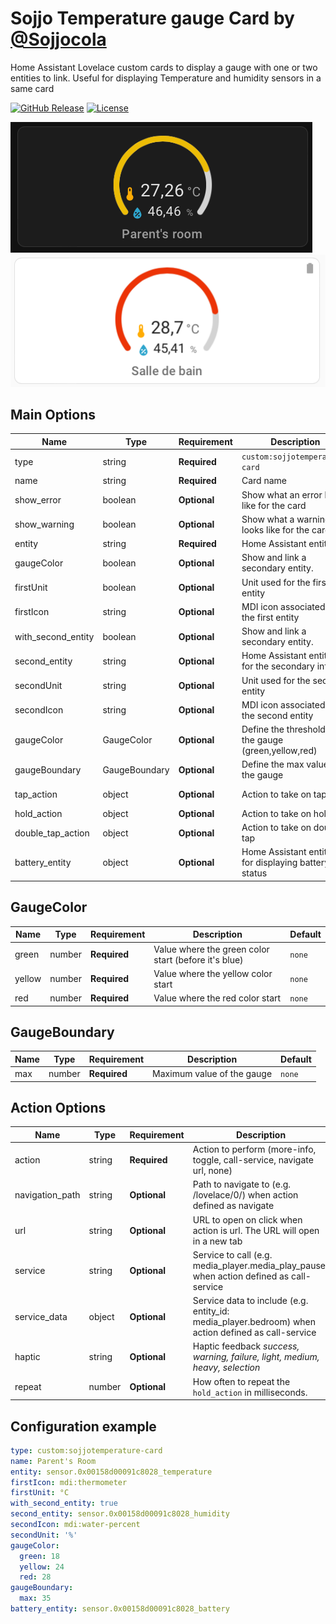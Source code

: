 # Sojjo Temperature gauge Card by [@Sojjocola](https://github.com/Sojjocola)

Home Assistant Lovelace custom cards to display a gauge with one or two entities to link. Useful for displaying Temperature and humidity sensors in a same card

[![GitHub Release][releases-shield]][releases]
[![License][license-shield]](LICENSE.md)


![all](images/sample.png)
![all](images/sample2.png)

## Main Options

| Name              | Type    | Requirement  | Description                                          | Default             |
| ----------------- | ------- | ------------ | ---------------------------------------------------- | ------------------- |
| type              | string  | **Required** | `custom:sojjotemperature-card`                       |                     |
| name              | string  | **Required** | Card name                                            | `none`              |
| show_error        | boolean | **Optional** | Show what an error looks like for the card           | `false`             |
| show_warning      | boolean | **Optional** | Show what a warning looks like for the card          | `false`             |
| entity            | string  | **Required** | Home Assistant entity ID.                            | `none`              |
| gaugeColor        | boolean | **Optional** | Show and link a secondary entity.                    | `none`              |
| firstUnit         | boolean | **Optional** | Unit used for the first entity                       | `°C`                |
| firstIcon         | string  | **Optional** | MDI icon associated to the first entity              | `mdi:thermometer`   |
| with_second_entity| boolean | **Optional** | Show and link a secondary entity.                    | `false`             |
| second_entity     | string  | **Optional** | Home Assistant entity ID for the secondary info.     | `none`              |
| secondUnit        | string  | **Optional** | Unit used for the second entity                      | `%`                 |
| secondIcon        | string  | **Optional** | MDI icon associated to the second entity             | `mdi:water-percent` |
| gaugeColor        | GaugeColor | **Optional** | Define the threshold of the gauge (green,yellow,red) | `none`              |
| gaugeBoundary     | GaugeBoundary | **Optional** | Define the max value of the gauge                    | `40`                |
| tap_action        | object  | **Optional** | Action to take on tap                                | `action: more-info` |
| hold_action       | object  | **Optional** | Action to take on hold                               | `none`              |
| double_tap_action | object  | **Optional** | Action to take on double tap                         | `none`              |
| battery_entity | object  | **Optional** | Home Assistant entity ID for displaying battery status                          | `none`              |

## GaugeColor

| Name              | Type    | Requirement  | Description                                          | Default             |
| ----------------- | ------- | ------------ | ---------------------------------------------------- | ------------------- |
| green             | number  | **Required** | Value where the green color start (before it's blue) |  `none`             |
| yellow            | number  | **Required** | Value where the yellow color start                   | `none`              |
| red               | number  | **Required** | Value where the red color start                      | `none`              |

## GaugeBoundary

| Name              | Type    | Requirement  | Description                                          | Default             |
| ----------------- | ------- | ------------ | ---------------------------------------------------- | ------------------- |
| max               | number  | **Required** | Maximum value of the gauge                           |  `none`             |

## Action Options

| Name            | Type   | Requirement  | Description                                                                                                                            | Default     |
| --------------- | ------ | ------------ | -------------------------------------------------------------------------------------------------------------------------------------- | ----------- |
| action          | string | **Required** | Action to perform (more-info, toggle, call-service, navigate url, none)                                                                | `more-info` |
| navigation_path | string | **Optional** | Path to navigate to (e.g. /lovelace/0/) when action defined as navigate                                                                | `none`      |
| url             | string | **Optional** | URL to open on click when action is url. The URL will open in a new tab                                                                | `none`      |
| service         | string | **Optional** | Service to call (e.g. media_player.media_play_pause) when action defined as call-service                                               | `none`      |
| service_data    | object | **Optional** | Service data to include (e.g. entity_id: media_player.bedroom) when action defined as call-service                                     | `none`      |
| haptic          | string | **Optional** | Haptic feedback _success, warning, failure, light, medium, heavy, selection_ | `none`      |
| repeat          | number | **Optional** | How often to repeat the `hold_action` in milliseconds.                                                                                 | `none`       |


## Configuration example

```yaml
type: custom:sojjotemperature-card
name: Parent's Room
entity: sensor.0x00158d00091c8028_temperature
firstIcon: mdi:thermometer
firstUnit: °C
with_second_entity: true
second_entity: sensor.0x00158d00091c8028_humidity
secondIcon: mdi:water-percent
secondUnit: '%'
gaugeColor:
  green: 18
  yellow: 24
  red: 28
gaugeBoundary:
  max: 35
battery_entity: sensor.0x00158d00091c8028_battery
```

##

[license-shield]: https://img.shields.io/github/license/Sojjocola/sojjo-temperature-card.svg?style=for-the-badge
[releases-shield]: https://img.shields.io/github/release/Sojjocola/sojjo-temperature-card.svg?style=for-the-badge
[releases]: https://github.com/Sojjocola/sojjo-temperature-card/releases


